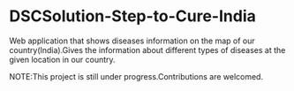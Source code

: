 # DSCSolution-Step-to-Cure-India
Web application that shows diseases information on the map of our country(India).Gives the information about different types of diseases at the given location in our country.

NOTE:This project is still under progress.Contributions are welcomed.
